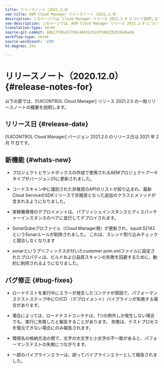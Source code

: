 ```yaml
---
title: リリースノート（2021.2.0）
seo-title: AEM Cloud Manager リリースノート（2021.2.0）
description: このページでは、Cloud Manager リリース 2021.2.0 について説明します。
seo-description: このページでは、AEM Cloud Manager リリース 2021.2.0 について説明します。
translation-type: tm+mt
source-git-commit: 88b17f05a577b5c46b5b352d7340228353b49a38
workflow-type: tm+mt
source-wordcount: '239'
ht-degree: 25%

---
```


# リリースノート（2020.12.0）{#release-notes-for}

以下の節では、[!UICONTROL Cloud Manager] リリース 2021.2.0 の一般リリースノートの概要を説明します。

## リリース日 {#release-date}

[!UICONTROL Cloud Manager] バージョン 2021.2.0 のリリース日は 2021 年 2 月 11 日です。

## 新機能 {#whats-new}

* プロジェクトとサンドボックスの作成で使用されるAEMプロジェクトアーキタイプがバージョン25に更新されました。

* コードスキャン中に識別された非推奨のAPIのリストが絞り込まれ、最新Cloud ServiceのSDKリリースで非推奨となった追加のクラスとメソッドが含まれるようになりました。

* 実稼働環境のデプロイメントは、パブリッシュインスタンスとディスパッチャーインスタンスのペアに並行してデプロイされます。

* SonarQubeプロファイル（Cloud Manager用）が更新され、squid:S2142というSonarルールが削除されました。 これは、スレッド割り込みチェックと競合しなくなります

* sonarというプリフィックスが付いたcustomer pom.xmlファイルに設定されたプロパティは、ビルドおよび品質スキャンの失敗を回避するために、動的に削除されるようになりました。

## バグ修正 {#bug-fixes}

* ロードテストを実行中にエラーが発生したコンテナが原因で、パフォーマンステストステップ中にCI/CD （デプロイメント）パイプラインが失敗する場合があります。

* 場合によっては、ロードテストコンテナは、1つの例外しか発生しない場合でも、実行に失敗したと報告することがあります。 失敗は、テストプロセスを復元できない場合にのみ報告されます。

* 環境名の格納方法の間で、文字の大文字と小文字の不一致があると、パフォーマンステストの失敗につながります。

* 一部のパイプラインエラーは、誤ってパイプラインエラーとして報告されました。